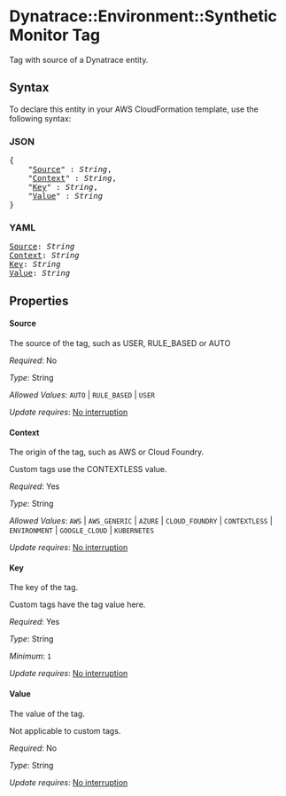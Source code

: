 # Dynatrace::Environment::SyntheticMonitor Tag

Tag with source of a Dynatrace entity.

## Syntax

To declare this entity in your AWS CloudFormation template, use the following syntax:

### JSON

<pre>
{
    "<a href="#source" title="Source">Source</a>" : <i>String</i>,
    "<a href="#context" title="Context">Context</a>" : <i>String</i>,
    "<a href="#key" title="Key">Key</a>" : <i>String</i>,
    "<a href="#value" title="Value">Value</a>" : <i>String</i>
}
</pre>

### YAML

<pre>
<a href="#source" title="Source">Source</a>: <i>String</i>
<a href="#context" title="Context">Context</a>: <i>String</i>
<a href="#key" title="Key">Key</a>: <i>String</i>
<a href="#value" title="Value">Value</a>: <i>String</i>
</pre>

## Properties

#### Source

The source of the tag, such as USER, RULE_BASED or AUTO

_Required_: No

_Type_: String

_Allowed Values_: <code>AUTO</code> | <code>RULE_BASED</code> | <code>USER</code>

_Update requires_: [No interruption](https://docs.aws.amazon.com/AWSCloudFormation/latest/UserGuide/using-cfn-updating-stacks-update-behaviors.html#update-no-interrupt)

#### Context

The origin of the tag, such as AWS or Cloud Foundry.

Custom tags use the CONTEXTLESS value.

_Required_: Yes

_Type_: String

_Allowed Values_: <code>AWS</code> | <code>AWS_GENERIC</code> | <code>AZURE</code> | <code>CLOUD_FOUNDRY</code> | <code>CONTEXTLESS</code> | <code>ENVIRONMENT</code> | <code>GOOGLE_CLOUD</code> | <code>KUBERNETES</code>

_Update requires_: [No interruption](https://docs.aws.amazon.com/AWSCloudFormation/latest/UserGuide/using-cfn-updating-stacks-update-behaviors.html#update-no-interrupt)

#### Key

The key of the tag.

Custom tags have the tag value here.

_Required_: Yes

_Type_: String

_Minimum_: <code>1</code>

_Update requires_: [No interruption](https://docs.aws.amazon.com/AWSCloudFormation/latest/UserGuide/using-cfn-updating-stacks-update-behaviors.html#update-no-interrupt)

#### Value

The value of the tag.

Not applicable to custom tags.

_Required_: No

_Type_: String

_Update requires_: [No interruption](https://docs.aws.amazon.com/AWSCloudFormation/latest/UserGuide/using-cfn-updating-stacks-update-behaviors.html#update-no-interrupt)

